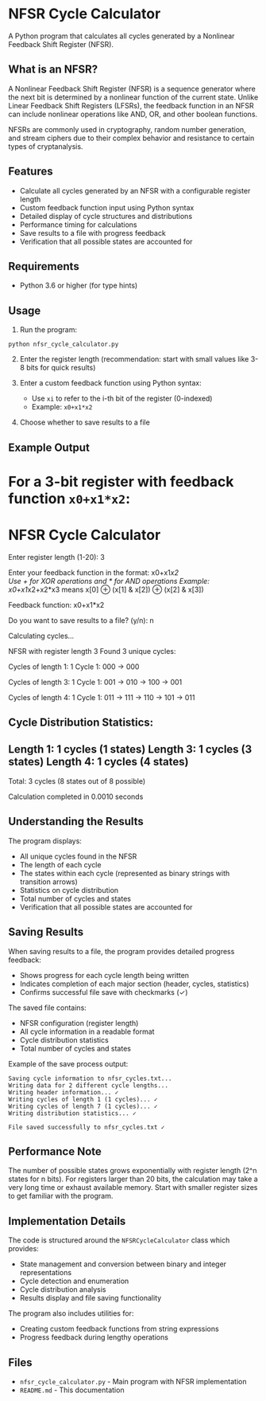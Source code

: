 # NFSR Cycle Calculator

A Python program that calculates all cycles generated by a Nonlinear Feedback Shift Register (NFSR).

## What is an NFSR?

A Nonlinear Feedback Shift Register (NFSR) is a sequence generator where the next bit is determined by a nonlinear function of the current state. Unlike Linear Feedback Shift Registers (LFSRs), the feedback function in an NFSR can include nonlinear operations like AND, OR, and other boolean functions.

NFSRs are commonly used in cryptography, random number generation, and stream ciphers due to their complex behavior and resistance to certain types of cryptanalysis.

## Features

- Calculate all cycles generated by an NFSR with a configurable register length
- Custom feedback function input using Python syntax
- Detailed display of cycle structures and distributions
- Performance timing for calculations
- Save results to a file with progress feedback
- Verification that all possible states are accounted for

## Requirements

- Python 3.6 or higher (for type hints)

## Usage

1. Run the program:

```
python nfsr_cycle_calculator.py
```

2. Enter the register length (recommendation: start with small values like 3-8 bits for quick results)

3. Enter a custom feedback function using Python syntax:
   - Use `xi` to refer to the i-th bit of the register (0-indexed)
   - Example: `x0+x1*x2`
   
4. Choose whether to save results to a file

## Example Output

For a 3-bit register with feedback function `x0+x1*x2`:
============================================================
NFSR Cycle Calculator
============================================================

Enter register length (1-20): 3

Enter your feedback function in the format: x0+x1*x2       
Use + for XOR operations and * for AND operations
Example: x0+x1*x2+x2*x3 means x[0] ⊕ (x[1] & x[2]) ⊕ (x[2] & x[3])

Feedback function: x0+x1*x2

Do you want to save results to a file? (y/n): n

Calculating cycles...

NFSR with register length 3
Found 3 unique cycles:

Cycles of length 1: 1
  Cycle 1: 000 -> 000

Cycles of length 3: 1
  Cycle 1: 001 -> 010 -> 100 -> 001

Cycles of length 4: 1
  Cycle 1: 011 -> 111 -> 110 -> 101 -> 011


Cycle Distribution Statistics:
------------------------------
Length 1: 1 cycles (1 states)
Length 3: 1 cycles (3 states)
Length 4: 1 cycles (4 states)
------------------------------
Total: 3 cycles (8 states out of 8 possible)

Calculation completed in 0.0010 seconds
## Understanding the Results

The program displays:
- All unique cycles found in the NFSR
- The length of each cycle
- The states within each cycle (represented as binary strings with transition arrows)
- Statistics on cycle distribution
- Total number of cycles and states
- Verification that all possible states are accounted for

## Saving Results

When saving results to a file, the program provides detailed progress feedback:
- Shows progress for each cycle length being written
- Indicates completion of each major section (header, cycles, statistics)
- Confirms successful file save with checkmarks (✓)

The saved file contains:
- NFSR configuration (register length)
- All cycle information in a readable format
- Cycle distribution statistics
- Total number of cycles and states

Example of the save process output:
```
Saving cycle information to nfsr_cycles.txt...
Writing data for 2 different cycle lengths...
Writing header information... ✓
Writing cycles of length 1 (1 cycles)... ✓
Writing cycles of length 7 (1 cycles)... ✓
Writing distribution statistics... ✓

File saved successfully to nfsr_cycles.txt ✓
```

## Performance Note

The number of possible states grows exponentially with register length (2^n states for n bits). For registers larger than 20 bits, the calculation may take a very long time or exhaust available memory. Start with smaller register sizes to get familiar with the program.

## Implementation Details

The code is structured around the `NFSRCycleCalculator` class which provides:
- State management and conversion between binary and integer representations
- Cycle detection and enumeration
- Cycle distribution analysis
- Results display and file saving functionality

The program also includes utilities for:
- Creating custom feedback functions from string expressions
- Progress feedback during lengthy operations

## Files

- `nfsr_cycle_calculator.py` - Main program with NFSR implementation
- `README.md` - This documentation 